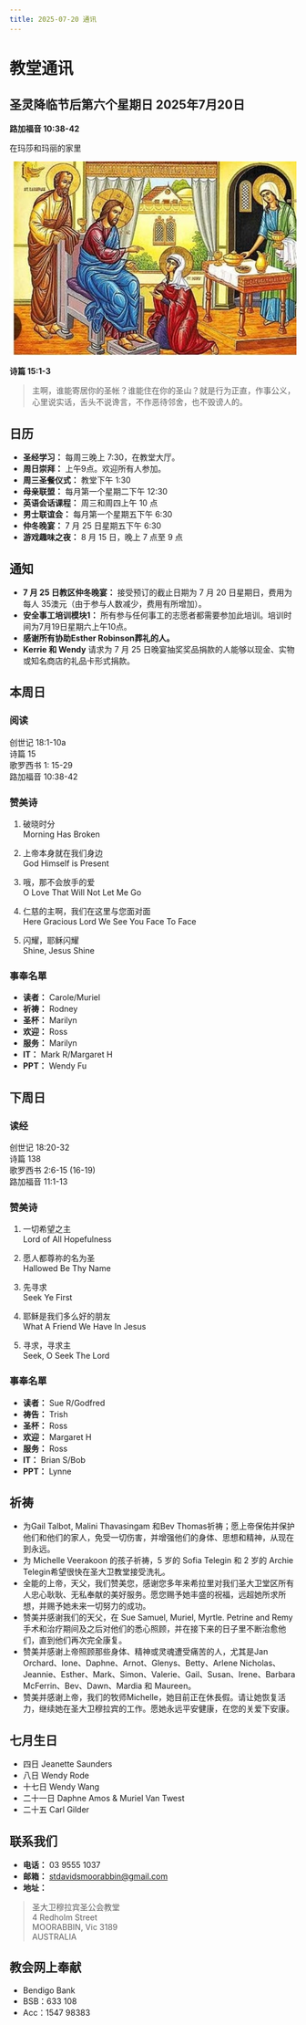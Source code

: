 ```yaml
---
title: 2025-07-20 通讯
---
```



# 教堂通讯

## 圣灵降临节后第六个星期日 2025年7月20日
**路加福音 10:38-42**

在玛莎和玛丽的家里

![在玛莎和玛丽的家里](./img/Picture1.jpg)


**诗篇 15:1-3**
> 主啊，谁能寄居你的圣帐？谁能住在你的圣山？就是行为正直，作事公义，心里说实话，舌头不说谗言，不作恶待邻舍，也不毁谤人的。

## 日历
- **圣经学习：** 每周三晚上 7:30，在教堂大厅。  
- **周日崇拜：** 上午9点。欢迎所有人参加。
- **周三圣餐仪式：** 教堂下午 1:30
- **母亲联盟：** 每月第一个星期二下午 12:30
- **英语会话课程：** 周三和周四上午 10 点
- **男士联谊会：** 每月第一个星期五下午 6:30
- **仲冬晚宴：** 7 月 25 日星期五下午 6:30
- **游戏趣味之夜：** 8 月 15 日，晚上 7 点至 9 点

## 通知
- **7 月 25 日教区仲冬晚宴：** 接受预订的截止日期为 7 月 20 日星期日，费用为每人 35澳元（由于参与人数减少，费用有所增加）。
- **安全事工培训模块1：** 所有参与任何事工的志愿者都需要参加此培训。培训时间为7月19日星期六上午10点。
- **感谢所有协助Esther Robinson葬礼的人。**
- **Kerrie 和 Wendy** 请求为 7 月 25 日晚宴抽奖奖品捐款的人能够以现金、实物或知名商店的礼品卡形式捐款。

## 本周日
### 阅读 
创世记 18:1-10a\
诗篇 15\
歌罗西书 1: 15-29\
路加福音 10:38-42

### 赞美诗
1. 破晓时分\
Morning Has Broken

1. 上帝本身就在我们身边\
God Himself is Present

1. 哦，那不会放手的爱\
O Love That Will Not Let Me Go

1. 仁慈的主啊，我们在这里与您面对面\
Here Gracious Lord We See You Face To Face

1. 闪耀，耶稣闪耀\
Shine, Jesus Shine

### 事奉名單
- **读者：** Carole/Muriel
- **祈祷：** Rodney
- **圣杯：** Marilyn
- **欢迎：** Ross  
- **服务：** Marilyn
- **IT：** Mark R/Margaret H
- **PPT：** Wendy Fu

## 下周日
### 读经
创世记 18:20-32\
诗篇 138\
歌罗西书 2:6-15 (16-19)\
路加福音 11:1-13

### 赞美诗
1. 一切希望之主\
Lord of All Hopefulness

1. 愿人都尊祢的名为圣\
Hallowed Be Thy Name

1. 先寻求\
Seek Ye First

1. 耶稣是我们多么好的朋友\
What A Friend We Have In Jesus

1. 寻求，寻求主\
Seek, O Seek The Lord

### 事奉名單
- **读者：** Sue R/Godfred
- **祷告：** Trish
- **圣杯：** Ross
- **欢迎：** Margaret H  
- **服务：** Ross
- **IT：** Brian S/Bob
- **PPT：** Lynne

## 祈祷  
- 为Gail Talbot, Malini Thavasingam 和Bev Thomas祈祷；愿上帝保佑并保护他们和他们的家人，免受一切伤害，并增强他们的身体、思想和精神，从现在到永远。  
- 为 Michelle Veerakoon 的孩子祈祷，5 岁的 Sofia Telegin 和 2 岁的 Archie Telegin希望很快在圣大卫教堂接受洗礼。  
- 全能的上帝，天父，我们赞美您，感谢您多年来希拉里对我们圣大卫堂区所有人忠心耿耿、无私奉献的美好服务。愿您赐予她丰盛的祝福，远超她所求所想，并赐予她未来一切努力的成功。
- 赞美并感谢我们的天父，在 Sue Samuel, Muriel, Myrtle. Petrine and Remy手术和治疗期间及之后对他们的悉心照顾，并在接下来的日子里不断治愈他们，直到他们再次完全康复。
- 赞美并感谢上帝照顾那些身体、精神或灵魂遭受痛苦的人，尤其是Jan Orchard、Ione、Daphne、Arnot、Glenys、Betty、Arlene Nicholas、Jeannie、Esther、Mark、Simon、Valerie、Gail、Susan、Irene、Barbara McFerrin、Bev、Dawn、Mardia 和 Maureen。
- 赞美并感谢上帝，我们的牧师Michelle，她目前正在休長假。请让她恢复活力，继续她在圣大卫穆拉宾的工作。愿她永远平安健康，在您的关爱下安康。

## 七月生日  
- 四日 Jeanette Saunders
- 八日 Wendy Rode
- 十七日 Wendy Wang
- 二十一日 Daphne Amos & Muriel Van Twest
- 二十五 Carl Gilder

## 联系我们
- **电话：** 03 9555 1037 
- **邮箱：** stdavidsmoorabbin@gmail.com
- **地址：**

> 圣大卫穆拉宾圣公会教堂\
> 4 Redholm Street\
> MOORABBIN, Vic 3189\
> AUSTRALIA

## 教会网上奉献
- Bendigo Bank
- BSB：633 108
- Acc：1547 98383
